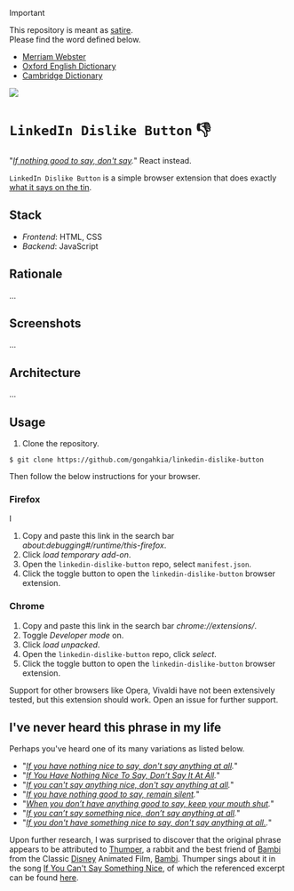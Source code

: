 > [!IMPORTANT]  
> This repository is meant as [satire]().  
> Please find the word defined below.  
>  
> * [Merriam Webster](https://www.merriam-webster.com/dictionary/satire)  
> * [Oxford English Dictionary](https://www.oed.com/dictionary/satire_n?tl=true)  
> * [Cambridge Dictionary](https://dictionary.cambridge.org/dictionary/english/satire)  

[![](https://img.shields.io/badge/linkedin_dislike_button_1.0.0-passing-green)](https://github.com/gongahkia/linkedin-dislike-button/releases/tag/1.0.0) 

# `LinkedIn Dislike Button` 👎

"*[If nothing good to say, don't say](#ive-never-heard-this-phrase-in-my-life).*" React instead.

`LinkedIn Dislike Button` is a simple browser extension that does exactly [what it says on the tin](#screenshots).

## Stack

* *Frontend*: HTML, CSS
* *Backend*: JavaScript

## Rationale

...

## Screenshots

...

## Architecture

...

## Usage

1. Clone the repository.

```console
$ git clone https://github.com/gongahkia/linkedin-dislike-button
```

Then follow the below instructions for your browser.

### Firefox
I
1. Copy and paste this link in the search bar *about:debugging#/runtime/this-firefox*.
2. Click *load temporary add-on*.
3. Open the `linkedin-dislike-button` repo, select `manifest.json`.
4. Click the toggle button to open the `linkedin-dislike-button` browser extension.

### Chrome

1. Copy and paste this link in the search bar *chrome://extensions/*.
2. Toggle *Developer mode* on.
3. Click *load unpacked*.
4. Open the `linkedin-dislike-button` repo, click *select*.
5. Click the toggle button to open the `linkedin-dislike-button` browser extension.

Support for other browsers like Opera, Vivaldi have not been extensively tested, but this extension should work. Open an issue for further support.

## I've never heard this phrase in my life

Perhaps you've heard one of its many variations as listed below.

* "*[If you have nothing nice to say, don't say anything at all](https://www.reddit.com/r/unpopularopinion/comments/kn0k1k/the_saying_if_you_have_nothing_nice_to_say_dont/).*"
* "*[If You Have Nothing Nice To Say, Don’t Say It At All](https://medium.com/publishous/if-you-have-nothing-nice-to-say-dont-say-it-at-all-3691aa7bdce8).*"
* "*[If you can't say anything nice, don't say anything at all](https://www.linkedin.com/pulse/you-cant-say-anything-nice-dont-all-jessica-joan-richards-smmxe/).*"
* "*[If you have nothing good to say, remain silent](https://www.facebook.com/muftimenk/posts/if-you-have-nothing-good-to-say-remain-silent-each-time-you-open-your-mouth-to-s/10159055816881971/).*"
* "*[When you don’t have anything good to say, keep your mouth shut](https://www.insidetreasures.com/when-you-dont-have-anything-good-to-say-keep-your-mouth-shut).*"
* "*[If you can’t say something nice, don’t say anything at all](https://www.govloop.com/community/blog/if-you-cant-say-something-nice-dont-say-anything-at-all/).*"
* "*[If you don't have something nice to say, don't say anything at all.](https://www.quora.com/The-saying-goes-If-you-dont-have-something-nice-to-say-dont-say-anything-at-all-Is-this-good-advice).*"

Upon further research, I was surprised to discover that the original phrase appears to be attributed to [Thumper](https://bambi.fandom.com/wiki/Thumper), a rabbit and the best friend of [Bambi](https://bambi.fandom.com/wiki/Bambi_(Character)) from the Classic [Disney](https://bambi.fandom.com/wiki/Walt_Disney) Animated Film, [Bambi](https://bambi.fandom.com/wiki/Bambi_(Film)). Thumper sings about it in the song [If You Can't Say Something Nice](https://bambi.fandom.com/wiki/If_You_Can%27t_Say_Something_Nice), of which the referenced excerpt can be found [here](https://youtu.be/9fYngTUZeUQ?feature=shared).